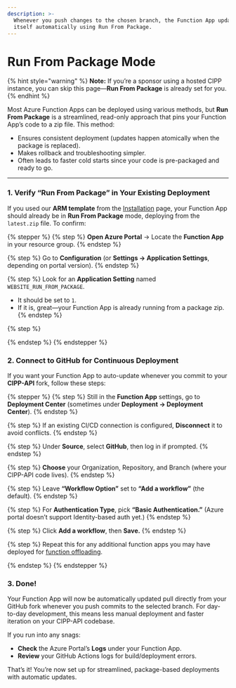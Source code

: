 ```yaml
---
description: >-
  Whenever you push changes to the chosen branch, the Function App updates
  itself automatically using Run From Package.
---
```


# Run From Package Mode

{% hint style="warning" %}
**Note:** If you’re a sponsor using a hosted CIPP instance, you can skip this page—**Run From Package** is already set for you.
{% endhint %}

Most Azure Function Apps can be deployed using various methods, but **Run From Package** is a streamlined, read-only approach that pins your Function App’s code to a zip file. This method:

* Ensures consistent deployment (updates happen atomically when the package is replaced).
* Makes rollback and troubleshooting simpler.
* Often leads to faster cold starts since your code is pre-packaged and ready to go.

***

### 1. Verify “Run From Package” in Your Existing Deployment

If you used our **ARM template** from the [Installation](install.md) page, your Function App should already be in **Run From Package** mode, deploying from the `latest.zip` file. To confirm:



{% stepper %}
{% step %}
**Open Azure Portal** → Locate the **Function App** in your resource group.
{% endstep %}

{% step %}
Go to **Configuration** (or **Settings → Application Settings**, depending on portal version).
{% endstep %}

{% step %}
Look for an **Application Setting** named `WEBSITE_RUN_FROM_PACKAGE`.

* It should be set to `1`.
* If it is, great—your Function App is already running from a package zip.
{% endstep %}

{% step %}

{% endstep %}
{% endstepper %}

### 2. Connect to GitHub for Continuous Deployment

If you want your Function App to auto-update whenever you commit to your **CIPP-API** fork, follow these steps:

{% stepper %}
{% step %}
Still in the **Function App** settings, go to **Deployment Center**  (sometimes under **Deployment → Deployment Center**).
{% endstep %}

{% step %}
If an existing CI/CD connection is configured, **Disconnect** it to avoid conflicts.
{% endstep %}

{% step %}
Under **Source**, select **GitHub**, then log in if prompted.
{% endstep %}

{% step %}
**Choose** your Organization, Repository, and Branch (where your CIPP-API code lives).
{% endstep %}

{% step %}
Leave **“Workflow Option”** set to **“Add a workflow”** (the default).
{% endstep %}

{% step %}
For **Authentication Type**, pick **“Basic Authentication.”** (Azure portal doesn’t support Identity-based auth yet.)
{% endstep %}

{% step %}
Click **Add a workflow**, then **Save.**
{% endstep %}

{% step %}
Repeat this for any additional function apps you may have deployed for [function offloading](../../user-documentation/cipp/advanced/super-admin/function-offloading.md).&#x20;


{% endstep %}
{% endstepper %}

### 3. Done!

Your Function App will now be automatically updated pull directly from your GitHub fork whenever you push commits to the selected branch. For day-to-day development, this means less manual deployment and faster iteration on your CIPP-API codebase.

If you run into any snags:

* **Check** the Azure Portal’s **Logs** under your Function App.
* **Review** your GitHub Actions logs for build/deployment errors.

That’s it! You’re now set up for streamlined, package-based deployments with automatic updates.
